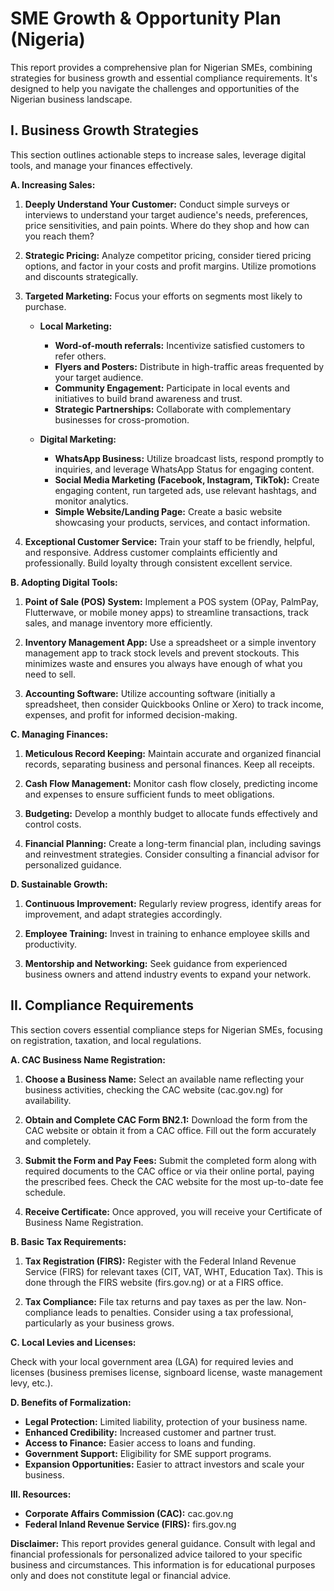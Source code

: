 # SME Growth & Opportunity Plan (Nigeria)

This report provides a comprehensive plan for Nigerian SMEs, combining strategies for business growth and essential compliance requirements.  It's designed to help you navigate the challenges and opportunities of the Nigerian business landscape.

## I. Business Growth Strategies

This section outlines actionable steps to increase sales, leverage digital tools, and manage your finances effectively.

**A. Increasing Sales:**

1. **Deeply Understand Your Customer:** Conduct simple surveys or interviews to understand your target audience's needs, preferences, price sensitivities, and pain points. Where do they shop and how can you reach them?

2. **Strategic Pricing:** Analyze competitor pricing, consider tiered pricing options, and factor in your costs and profit margins. Utilize promotions and discounts strategically.

3. **Targeted Marketing:** Focus your efforts on segments most likely to purchase.

    * **Local Marketing:**
        * **Word-of-mouth referrals:** Incentivize satisfied customers to refer others.
        * **Flyers and Posters:** Distribute in high-traffic areas frequented by your target audience.
        * **Community Engagement:** Participate in local events and initiatives to build brand awareness and trust.
        * **Strategic Partnerships:** Collaborate with complementary businesses for cross-promotion.

    * **Digital Marketing:**
        * **WhatsApp Business:** Utilize broadcast lists, respond promptly to inquiries, and leverage WhatsApp Status for engaging content.
        * **Social Media Marketing (Facebook, Instagram, TikTok):** Create engaging content, run targeted ads, use relevant hashtags, and monitor analytics.
        * **Simple Website/Landing Page:** Create a basic website showcasing your products, services, and contact information.

4. **Exceptional Customer Service:** Train your staff to be friendly, helpful, and responsive. Address customer complaints efficiently and professionally.  Build loyalty through consistent excellent service.


**B. Adopting Digital Tools:**

1. **Point of Sale (POS) System:** Implement a POS system (OPay, PalmPay, Flutterwave, or mobile money apps) to streamline transactions, track sales, and manage inventory more efficiently.

2. **Inventory Management App:** Use a spreadsheet or a simple inventory management app to track stock levels and prevent stockouts.  This minimizes waste and ensures you always have enough of what you need to sell.

3. **Accounting Software:** Utilize accounting software (initially a spreadsheet, then consider Quickbooks Online or Xero) to track income, expenses, and profit for informed decision-making.


**C. Managing Finances:**

1. **Meticulous Record Keeping:** Maintain accurate and organized financial records, separating business and personal finances. Keep all receipts.

2. **Cash Flow Management:** Monitor cash flow closely, predicting income and expenses to ensure sufficient funds to meet obligations.

3. **Budgeting:** Develop a monthly budget to allocate funds effectively and control costs.

4. **Financial Planning:** Create a long-term financial plan, including savings and reinvestment strategies. Consider consulting a financial advisor for personalized guidance.


**D. Sustainable Growth:**

1. **Continuous Improvement:** Regularly review progress, identify areas for improvement, and adapt strategies accordingly.

2. **Employee Training:** Invest in training to enhance employee skills and productivity.

3. **Mentorship and Networking:** Seek guidance from experienced business owners and attend industry events to expand your network.


## II. Compliance Requirements

This section covers essential compliance steps for Nigerian SMEs, focusing on registration, taxation, and local regulations.

**A. CAC Business Name Registration:**

1. **Choose a Business Name:** Select an available name reflecting your business activities, checking the CAC website (cac.gov.ng) for availability.

2. **Obtain and Complete CAC Form BN2.1:** Download the form from the CAC website or obtain it from a CAC office. Fill out the form accurately and completely.

3. **Submit the Form and Pay Fees:** Submit the completed form along with required documents to the CAC office or via their online portal, paying the prescribed fees.  Check the CAC website for the most up-to-date fee schedule.

4. **Receive Certificate:** Once approved, you will receive your Certificate of Business Name Registration.


**B. Basic Tax Requirements:**

1. **Tax Registration (FIRS):** Register with the Federal Inland Revenue Service (FIRS) for relevant taxes (CIT, VAT, WHT, Education Tax).  This is done through the FIRS website (firs.gov.ng) or at a FIRS office.

2. **Tax Compliance:** File tax returns and pay taxes as per the law. Non-compliance leads to penalties.  Consider using a tax professional, particularly as your business grows.

**C. Local Levies and Licenses:**

Check with your local government area (LGA) for required levies and licenses (business premises license, signboard license, waste management levy, etc.).


**D. Benefits of Formalization:**

* **Legal Protection:** Limited liability, protection of your business name.
* **Enhanced Credibility:** Increased customer and partner trust.
* **Access to Finance:** Easier access to loans and funding.
* **Government Support:** Eligibility for SME support programs.
* **Expansion Opportunities:** Easier to attract investors and scale your business.


**III. Resources:**

* **Corporate Affairs Commission (CAC):** cac.gov.ng
* **Federal Inland Revenue Service (FIRS):** firs.gov.ng


**Disclaimer:** This report provides general guidance.  Consult with legal and financial professionals for personalized advice tailored to your specific business and circumstances.  This information is for educational purposes only and does not constitute legal or financial advice.